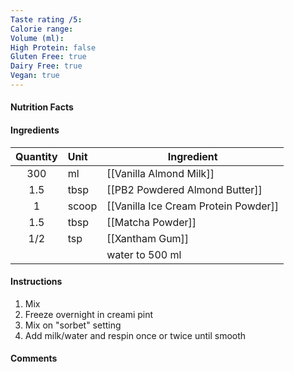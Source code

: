 ```yaml
---
Taste rating /5:
Calorie range:
Volume (ml):
High Protein: false
Gluten Free: true
Dairy Free: true
Vegan: true
---
```

#### Nutrition Facts
#### Ingredients

| Quantity | Unit  | Ingredient                           |
| :------: | :---- | ------------------------------------ |
|   300    | ml    | [[Vanilla Almond Milk]]              |
|   1.5    | tbsp  | [[PB2 Powdered Almond Butter]]       |
|    1     | scoop | [[Vanilla Ice Cream Protein Powder]] |
|   1.5    | tbsp  | [[Matcha Powder]]                    |
|   1/2    | tsp   | [[Xantham Gum]]                      |
|          |       | water to 500 ml                      |

#### Instructions

1. Mix
2. Freeze overnight in creami pint
3. Mix on "sorbet" setting
4. Add milk/water and respin once or twice until smooth

#### Comments

